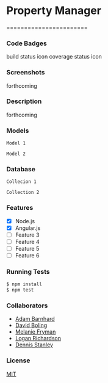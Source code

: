 # Property Manager
=======================

### Code Badges
build status icon
coverage status icon

### Screenshots
forthcoming

### Description
forthcoming

### Models
```
Model 1
```

```
Model 2
```

### Database
```
Collecion 1
```

```
Collection 2
```

### Features
- [x] Node.js
- [x] Angular.js
- [ ] Feature 3
- [ ] Feature 4
- [ ] Feature 5
- [ ] Feature 6

### Running Tests
```bash
$ npm install
$ npm test
```

### Collaborators
- [Adam Barnhard](https://github.com/ABarnhard)
- [David Boling](https://github.com/kadowki)
- [Melanie Fryman](https://github.com/mlfryman)
- [Logan Richardson](https://github.com/GLoganDR)
- [Dennis Stanley](https://github.com/tdsjr82)

### License
[MIT](LICENSE)

